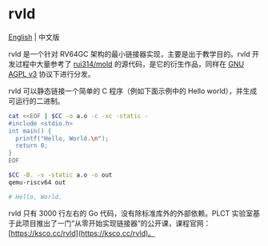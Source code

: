 # rvld

[English](README.md) | 中文版

rvld 是一个针对 RV64GC 架构的最小链接器实现，主要是出于教学目的。rvld 开发过程中大量参考了 [rui314/mold](https://github.com/rui314/mold) 的源代码，是它的衍生作品，同样在 [GNU AGPL v3](LICENSE) 协议下进行分发。

rvld 可以静态链接一个简单的 C 程序（例如下面示例中的 Hello world），并生成可运行的二进制。

```bash
cat <<EOF | $CC -o a.o -c -xc -static -
#include <stdio.h>
int main() {
  printf("Hello, World.\n");
  return 0;
}
EOF

$CC -B. -s -static a.o -o out
qemu-riscv64 out

# Hello, World.
```

rvld 只有 3000 行左右的 Go 代码，没有除标准库外的外部依赖。PLCT 实验室基于此项目推出了一门“从零开始实现链接器”的公开课，课程官网：[https://ksco.cc/rvld](https://ksco.cc/rvld)。
